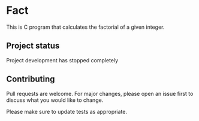 # Fact
This is C program that calculates the factorial of a given integer.

## Project status
Project development has stopped completely

## Contributing
Pull requests are welcome. For major changes, please open an issue first to discuss what you would like to change.

Please make sure to update tests as appropriate.